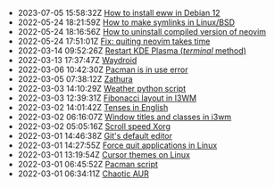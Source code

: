 * 2023-07-05 15:58:32Z [How to install eww in Debian 12](../18)
* 2022-05-24 18:21:59Z [How to make symlinks in Linux/BSD](../17)
* 2022-05-24 18:16:56Z [How to uninstall compiled version of neovim](../16)
* 2022-05-24 17:51:01Z [Fix: quiting neovim takes time](../15)
* 2022-03-14 09:52:26Z [Restart KDE Plasma (*terminal* method)](../14)
* 2022-03-13 17:37:47Z [Waydroid](../13)
* 2022-03-06 10:42:30Z [Pacman is in use error](../12)
* 2022-03-05 07:38:12Z [Zathura](../11)
* 2022-03-03 14:10:29Z [Weather python script](../10)
* 2022-03-03 12:39:31Z [Fibonacci layout in I3WM](../9)
* 2022-03-02 14:01:42Z [Tenses in English](../8)
* 2022-03-02 06:16:07Z [Window titles and classes in i3wm](../7)
* 2022-03-02 05:05:16Z [Scroll speed Xorg](../6)
* 2022-03-01 14:46:38Z [Git's default editor](../5)
* 2022-03-01 14:27:55Z [Force quit applications in Linux](../4)
* 2022-03-01 13:19:54Z [Cursor themes on Linux](../3)
* 2022-03-01 06:45:52Z [Pacman script](../2)
* 2022-03-01 06:34:11Z [Chaotic AUR](../1)
